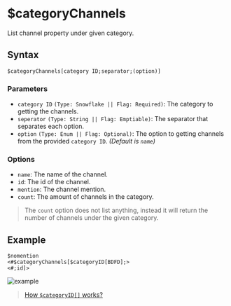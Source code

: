 # $categoryChannels
List channel property under given category.

## Syntax
```
$categoryChannels[category ID;separator;(option)]
```
### Parameters
- `category ID` `(Type: Snowflake || Flag: Required)`: The category to getting the channels. 
- `seperator` `(Type: String || Flag: Emptiable)`: The separator that separates each option.
- `option` `(Type: Enum || Flag: Optional)`: The option to getting channels from the provided `category ID`. _(Default  is `name`)_

### Options
- `name`: The name of the channel.
- `id`: The id of the channel.
- `mention`: The channel mention.
- `count`: The amount of channels in the category.
> The `count` option does not list anything, instead it will return the number of channels under the given category.

## Example
```
$nomention
<#$categoryChannels[$categoryID[BDFD];>
<#;id]>
```
![example](https://user-images.githubusercontent.com/113303649/212550851-a3a87e0e-9393-4e38-9f87-921034ea69a7.png)
> [How `$categoryID[]` works?](./categoryID.md)
